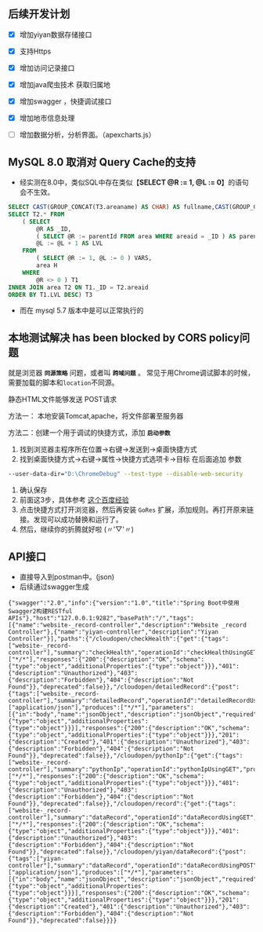 ## 后续开发计划

- [x] 增加yiyan数据存储接口
- [x] 支持Https
- [x] 增加访问记录接口
- [x] 增加java爬虫技术 获取归属地
- [x] 增加swagger ，快捷调试接口
- [x] 增加地市信息处理
- [ ] 增加数据分析，分析界面。（apexcharts.js）



## MySQL 8.0 取消对 Query Cache的支持

- 经实测在8.0中，类似SQL中存在类似【**SELECT @R := 1, @L := 0**】的语句会不生效。

```sql
SELECT CAST(GROUP_CONCAT(T3.areaname) AS CHAR) AS fullname,CAST(GROUP_CONCAT(T3.areaid) AS CHAR) AS fullid FROM (
SELECT T2.* FROM
	( SELECT
		@R AS _ID,
		( SELECT @R := parentId FROM area WHERE areaid = _ID ) AS parentid,
		@L := @L + 1 AS LVL 
	FROM
		( SELECT @R := 1, @L := 0 ) VARS,
		area H 
	WHERE
		@R <> 0 ) T1
INNER JOIN area T2 ON T1._ID = T2.areaid
ORDER BY T1.LVL DESC) T3
```

- 而在 mysql 5.7 版本中是可以正常执行的



## 本地测试解决 has been blocked by CORS policy问题



就是浏览器 **`同源策略`** 问题，或者叫 **`跨域问题`** 。
 常见于用Chrome调试脚本的时候，需要加载的脚本和`location`不同源。




静态HTML文件能够发送 POST请求

方法一： 本地安装Tomcat,apache，将文件部署至服务器

方法二：创建一个用于调试的快捷方式，添加 **`启动参数`**

1. 找到浏览器主程序所在位置→右键→发送到→桌面快捷方式
2. 找到桌面快捷方式→右键→属性→快捷方式选项卡→目标
    在后面追加 参数

```bash
--user-data-dir="D:\ChromeDebug" --test-type --disable-web-security 
```

1. 确认保存
2. 前面这3步，具体参考 [这个百度经验](https://links.jianshu.com/go?to=https%3A%2F%2Fjingyan.baidu.com%2Farticle%2F148a1921c9dbf24d71c3b11f.html)
3. 点击快捷方式打开浏览器，然后再安装 `GoRes` 扩展，添加规则。再打开原来链接。发现可以成功替换和运行了。
4. 然后，继续你的折腾就好啦 (〃'▽'〃)



## API接口

- 直接导入到postman中。(json)
- 后续通过swagger生成

```
{"swagger":"2.0","info":{"version":"1.0","title":"Spring Boot中使用Swagger2构建RESTful APIs"},"host":"127.0.0.1:9282","basePath":"/","tags":[{"name":"website-_record-controller","description":"Website _record Controller"},{"name":"yiyan-controller","description":"Yiyan Controller"}],"paths":{"/cloudopen/checkHealth":{"get":{"tags":["website-_record-controller"],"summary":"checkHealth","operationId":"checkHealthUsingGET","produces":["*/*"],"responses":{"200":{"description":"OK","schema":{"type":"object","additionalProperties":{"type":"object"}}},"401":{"description":"Unauthorized"},"403":{"description":"Forbidden"},"404":{"description":"Not Found"}},"deprecated":false}},"/cloudopen/detailedRecord":{"post":{"tags":["website-_record-controller"],"summary":"detailedRecord","operationId":"detailedRecordUsingPOST","consumes":["application/json"],"produces":["*/*"],"parameters":[{"in":"body","name":"jsonObject","description":"jsonObject","required":true,"schema":{"type":"object","additionalProperties":{"type":"object"}}}],"responses":{"200":{"description":"OK","schema":{"type":"object","additionalProperties":{"type":"object"}}},"201":{"description":"Created"},"401":{"description":"Unauthorized"},"403":{"description":"Forbidden"},"404":{"description":"Not Found"}},"deprecated":false}},"/cloudopen/pythonIp":{"get":{"tags":["website-_record-controller"],"summary":"pythonIp","operationId":"pythonIpUsingGET","produces":["*/*"],"responses":{"200":{"description":"OK","schema":{"type":"object","additionalProperties":{"type":"object"}}},"401":{"description":"Unauthorized"},"403":{"description":"Forbidden"},"404":{"description":"Not Found"}},"deprecated":false}},"/cloudopen/record":{"get":{"tags":["website-_record-controller"],"summary":"dataRecord","operationId":"dataRecordUsingGET","produces":["*/*"],"responses":{"200":{"description":"OK","schema":{"type":"object","additionalProperties":{"type":"object"}}},"401":{"description":"Unauthorized"},"403":{"description":"Forbidden"},"404":{"description":"Not Found"}},"deprecated":false}},"/cloudopen/yiyan/dataRecord":{"post":{"tags":["yiyan-controller"],"summary":"dataRecord","operationId":"dataRecordUsingPOST","consumes":["application/json"],"produces":["*/*"],"parameters":[{"in":"body","name":"jsonObject","description":"jsonObject","required":true,"schema":{"type":"object","additionalProperties":{"type":"object"}}}],"responses":{"200":{"description":"OK","schema":{"type":"object","additionalProperties":{"type":"object"}}},"201":{"description":"Created"},"401":{"description":"Unauthorized"},"403":{"description":"Forbidden"},"404":{"description":"Not Found"}},"deprecated":false}}}}
```



